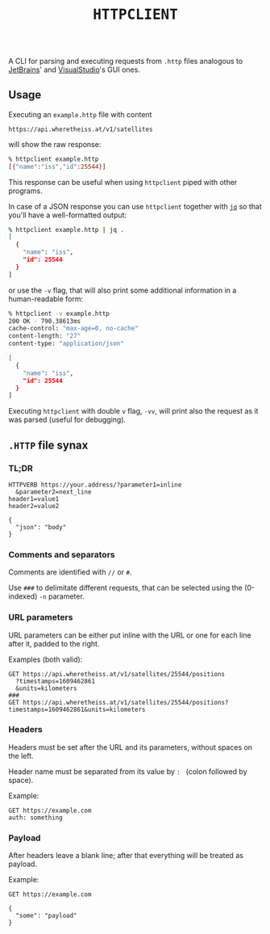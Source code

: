 <div align="center">
  <h1 align="center" style="font-family:'Lucida Console', monospace">HTTPCLIENT</h1>
</div>
<div align="center">
</div>

</br>
</br>

A CLI for parsing and executing requests from `.http` files analogous to 
[JetBrains](https://www.jetbrains.com/help/idea/http-client-in-product-code-editor.html)' 
and 
[VisualStudio](https://github.com/Huachao/vscode-restclient)'s GUI ones.

## Usage

Executing an `example.http` file with content

```http
https://api.wheretheiss.at/v1/satellites
```

will show the raw response:

```bash
% httpclient example.http
[{"name":"iss","id":25544}]
```

This response can be useful when using `httpclient` piped with other programs.

In case of a JSON response you can use `httpclient` together with 
[`jq`](https://stedolan.github.io/jq/) so that you'll have a well-formatted output:

```bash
% httpclient example.http | jq .
[
  {
    "name": "iss",
    "id": 25544
  }
]
```

or use the `-v` flag, that will also print some additional information 
in a human-readable form:

```bash
% httpclient -v example.http
200 OK - 790.38613ms
cache-control: "max-age=0, no-cache"
content-length: "27"
content-type: "application/json"

[
  {
    "name": "iss",
    "id": 25544
  }
]
```

Executing `httpclient` with double `v` flag, `-vv`, will print also the
request as it was parsed (useful for debugging).

## `.HTTP` file synax

### TL;DR

```http
HTTPVERB https://your.address/?parameter1=inline
  &parameter2=next_line
header1=value1
header2=value2

{
  "json": "body"
}
```

### Comments and separators

Comments are identified with `//` or `#`.

Use `###` to delimitate different requests, that can be selected using the (0-indexed) `-n` parameter.

### URL parameters

URL parameters can be either put inline with the URL or one for each line after it,
padded to the right.

Examples (both valid):

```http
GET https://api.wheretheiss.at/v1/satellites/25544/positions
  ?timestamps=1609462861
  &units=kilometers
###
GET https://api.wheretheiss.at/v1/satellites/25544/positions?timestamps=1609462861&units=kilometers
```

### Headers

Headers must be set after the URL and its parameters, without spaces on the left.

Header name must be separated from its value by `: ` (colon followed by space).

Example:

```http
GET https://example.com
auth: something
```

### Payload

After headers leave a blank line; after that everything will be treated as payload.

Example:

```http
GET https://example.com

{
  "some": "payload"
}
```
